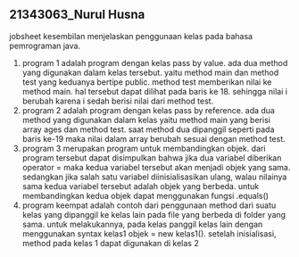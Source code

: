 ## 21343063_Nurul Husna
jobsheet kesembilan menjelaskan penggunaan kelas pada bahasa pemrograman java.
1. program 1 adalah program dengan kelas pass by value. ada dua method yang digunakan dalam kelas tersebut. yaitu method main dan method test yang keduanya bertipe public. method test memberikan nilai ke method main. hal tersebut dapat dilihat pada baris ke 18. sehingga nilai i berubah karena i sedah berisi nilai dari method test.
2. program 2 adalah program dengan kelas pass by reference. ada dua method yang digunakan dalam kelas yaitu method main yang berisi array ages dan method test. saat method dua dipanggil seperti pada baris ke-19 maka nilai dalam array berubah sesuai dengan method test.
3. program 3 merupakan program untuk membandingkan objek. dari program tersebut dapat disimpulkan bahwa jika dua variabel diberikan operator = maka kedua variabel tersebut akan menjadi objek yang sama. sedangkan jika salah satu variabel diinisialisasikan ulang, walau nilainya sama kedua variabel tersebut adalah objek yang berbeda. untuk membandingkan kedua objek dapat menggunakan fungsi .equals()
4. program keempat adalah contoh dari penggunaan method dari suatu kelas yang dipanggil ke kelas lain pada file yang berbeda di folder yang sama. untuk melakukannya, pada kelas panggil kelas lain dengan menggunakan syntax kelas1 objek = new kelas1(). setelah inisialisasi, method pada kelas 1 dapat digunakan di kelas 2

